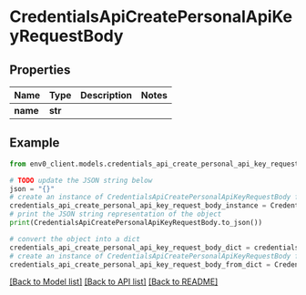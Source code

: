 # CredentialsApiCreatePersonalApiKeyRequestBody


## Properties

Name | Type | Description | Notes
------------ | ------------- | ------------- | -------------
**name** | **str** |  | 

## Example

```python
from env0_client.models.credentials_api_create_personal_api_key_request_body import CredentialsApiCreatePersonalApiKeyRequestBody

# TODO update the JSON string below
json = "{}"
# create an instance of CredentialsApiCreatePersonalApiKeyRequestBody from a JSON string
credentials_api_create_personal_api_key_request_body_instance = CredentialsApiCreatePersonalApiKeyRequestBody.from_json(json)
# print the JSON string representation of the object
print(CredentialsApiCreatePersonalApiKeyRequestBody.to_json())

# convert the object into a dict
credentials_api_create_personal_api_key_request_body_dict = credentials_api_create_personal_api_key_request_body_instance.to_dict()
# create an instance of CredentialsApiCreatePersonalApiKeyRequestBody from a dict
credentials_api_create_personal_api_key_request_body_from_dict = CredentialsApiCreatePersonalApiKeyRequestBody.from_dict(credentials_api_create_personal_api_key_request_body_dict)
```
[[Back to Model list]](../README.md#documentation-for-models) [[Back to API list]](../README.md#documentation-for-api-endpoints) [[Back to README]](../README.md)



